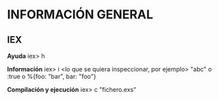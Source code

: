# INFORMACIÓN GENERAL

## IEX

**Ayuda**
iex> h

**Información**
iex> i <lo que se quiera inspeccionar, por ejemplo> "abc" o :true o %{foo: "bar", bar: "foo"}

**Compilación y ejecución**
iex> c "fichero.exs"

